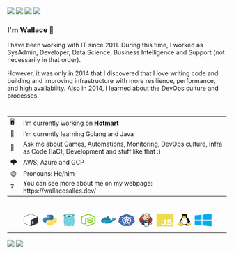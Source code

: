 <div>
  <a href="https://www.linkedin.com/in/wallacesalles" target="_blank"><img src="https://img.shields.io/badge/-LinkedIn-%230077B5?style=for-the-badge&logo=linkedin&logoColor=white" target="_blank"></a>
 	<a href="https://hub.docker.com/u/wsalles" target="_blank"><img src="https://img.shields.io/badge/Docker-03234B?style=for-the-badge&logo=docker&logoColor=white" target="_blank"></a>
 <a href="https://t.me/wallacesalles" target="_blank"><img src="https://img.shields.io/badge/Telegram-26A5E4?style=for-the-badge&logo=telegram&logoColor=white" target="_blank"></a> 
  <a href = "mailto:ops@wallacesalles.dev"><img src="https://img.shields.io/badge/-Email-%23333?style=for-the-badge&logo=mail.ru&logoColor=white" target="_blank"></a>
  
 
</div>


### I'm Wallace 👋

I have been working with IT since 2011. During this time, I worked as SysAdmin, Developer, Data Science, Business Intelligence and Support (not necessarily in that order).

However, it was only in 2014 that I discovered that I love writing code and building and improving infrastructure with more resilience, performance, and high availability. Also in 2014, I learned about the DevOps culture and processes.


#

<table>
  <tr>
    <td>🖥️</td>
    <td>I’m currently working on <a href="https://www.hotmart.com/en"><b>Hotmart</b></a></td>
  </tr>
  <tr>
    <td>📖</td>
    <td>I’m currently learning Golang and Java</td>
  </tr>
  <tr>
    <td>💬</td>
    <td>Ask me about Games, Automations, Monitoring, DevOps culture, Infra as Code (IaC), Development and stuff like that :)</td>
  </tr>
  <tr>
    <td>🌩️</td>
    <td>AWS, Azure and GCP</td>
  </tr>
  <tr>
    <td>😄</td>
    <td>Pronouns: He/him</td>
  </tr>
  <tr>
    <td>❓</td>
    <td>You can see more about me on my webpage: https://wallacesalles.dev/</td>
  </tr>
</table>

#

<div style="display: inline_block" align="center">
  <img align="center" height="30" width="40" src="https://raw.githubusercontent.com/devicons/devicon/master/icons/bash/bash-original.svg">
  <img align="center" height="30" width="40" src="https://raw.githubusercontent.com/devicons/devicon/master/icons/python/python-original.svg">
  <img align="center" height="30" width="40" src="https://raw.githubusercontent.com/devicons/devicon/master/icons/go/go-original.svg">
  <img align="center" height="30" width="40" src="https://raw.githubusercontent.com/devicons/devicon/master/icons/nodejs/nodejs-original.svg">
  <img align="center" height="30" width="40" src="https://raw.githubusercontent.com/devicons/devicon/master/icons/docker/docker-original.svg">
  <img align="center" height="30" width="40" src="https://raw.githubusercontent.com/devicons/devicon/master/icons/kubernetes/kubernetes-plain.svg">
  <img align="center" height="30" width="40" src="https://raw.githubusercontent.com/devicons/devicon/master/icons/jenkins/jenkins-original.svg">
  <img align="center" height="30" width="40" src="https://raw.githubusercontent.com/devicons/devicon/master/icons/javascript/javascript-plain.svg">
  <img align="center" height="30" width="40" src="https://raw.githubusercontent.com/devicons/devicon/master/icons/linux/linux-original.svg">
  <img align="center" height="30" width="40" src="https://raw.githubusercontent.com/devicons/devicon/master/icons/windows8/windows8-original.svg">
  
</div>

* * *

<div>
  <a href="https://github.com/wsalles/">
    <img align="center" src="https://github-readme-stats.vercel.app/api?username=wsalles&show_icons=true&theme=merko&line_height=20" />
  </a>
  <a href="https://github.com/wsalles/">
    <img align="center" src="https://github-readme-stats.vercel.app/api/top-langs/?username=wsalles&layout=compact&theme=merko" />
  </a>
</div>

<!-- [![willianrod's wakatime stats](https://github-readme-stats.vercel.app/api/wakatime?username=@wsalles)](https://github.com/anuraghazra/github-readme-stats)
-->
#
